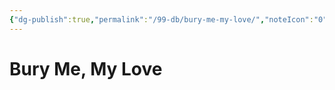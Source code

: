 ```yaml
---
{"dg-publish":true,"permalink":"/99-db/bury-me-my-love/","noteIcon":"0"}
---
```


# Bury Me, My Love
